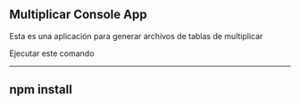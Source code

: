 ## Multiplicar Console App

Esta es una aplicación para generar archivos de tablas de multiplicar

Ejecutar este comando

-----------
npm install
-----------